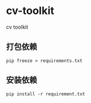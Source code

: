 # cv-toolkit
cv toolkit

## 打包依赖
```
pip freeze > requirements.txt
```

## 安装依赖
```
pip install -r requirement.txt
```
